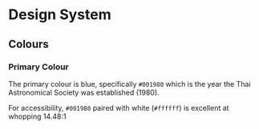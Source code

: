 # Design System

## Colours

### Primary Colour

The primary colour is blue, specifically `#001980` which is the year the Thai Astronomical Society was established (1980).

For accessibility, `#001980` paired with white (`#ffffff`) is excellent at whopping 14.48:1
